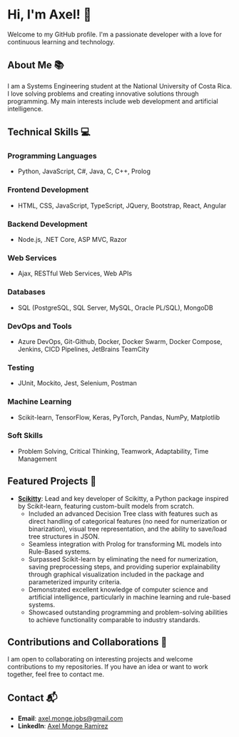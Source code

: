 # Hi, I'm Axel! 👋

Welcome to my GitHub profile. I'm a passionate developer with a love for continuous learning and technology.

## About Me 📚

I am a Systems Engineering student at the National University of Costa Rica. I love solving problems and creating innovative solutions through programming. My main interests include web development and artificial intelligence.

## Technical Skills 💻

### Programming Languages
- Python, JavaScript, C#, Java, C, C++, Prolog

### Frontend Development
- HTML, CSS, JavaScript, TypeScript, JQuery, Bootstrap, React, Angular

### Backend Development
- Node.js, .NET Core, ASP MVC, Razor

### Web Services
- Ajax, RESTful Web Services, Web APIs

### Databases
- SQL (PostgreSQL, SQL Server, MySQL, Oracle PL/SQL), MongoDB

### DevOps and Tools
- Azure DevOps, Git-Github, Docker, Docker Swarm, Docker Compose, Jenkins, CICD Pipelines, JetBrains TeamCity

### Testing
- JUnit, Mockito, Jest, Selenium, Postman

### Machine Learning
- Scikit-learn, TensorFlow, Keras, PyTorch, Pandas, NumPy, Matplotlib

### Soft Skills
- Problem Solving, Critical Thinking, Teamwork, Adaptability, Time Management

## Featured Projects 🌟

- [**Scikitty**](https://github.com/yourusername/scikitty): Lead and key developer of Scikitty, a Python package inspired by Scikit-learn, featuring custom-built models from scratch.
  - Included an advanced Decision Tree class with features such as direct handling of categorical features (no need for numerization or binarization), visual tree representation, and the ability to save/load tree structures in JSON.
  - Seamless integration with Prolog for transforming ML models into Rule-Based systems.
  - Surpassed Scikit-learn by eliminating the need for numerization, saving preprocessing steps, and providing superior explainability through graphical visualization included in the package and parameterized impurity criteria.
  - Demonstrated excellent knowledge of computer science and artificial intelligence, particularly in machine learning and rule-based systems.
  - Showcased outstanding programming and problem-solving abilities to achieve functionality comparable to industry standards.

## Contributions and Collaborations 🤝

I am open to collaborating on interesting projects and welcome contributions to my repositories. If you have an idea or want to work together, feel free to contact me.

## Contact 📬

- **Email**: [axel.monge.jobs@gmail.com](mailto:axel.monge.jobs@gmail.com)
- **LinkedIn**: [Axel Monge Ramírez](https://www.linkedin.com/in/axel-monge-ramirez/)
